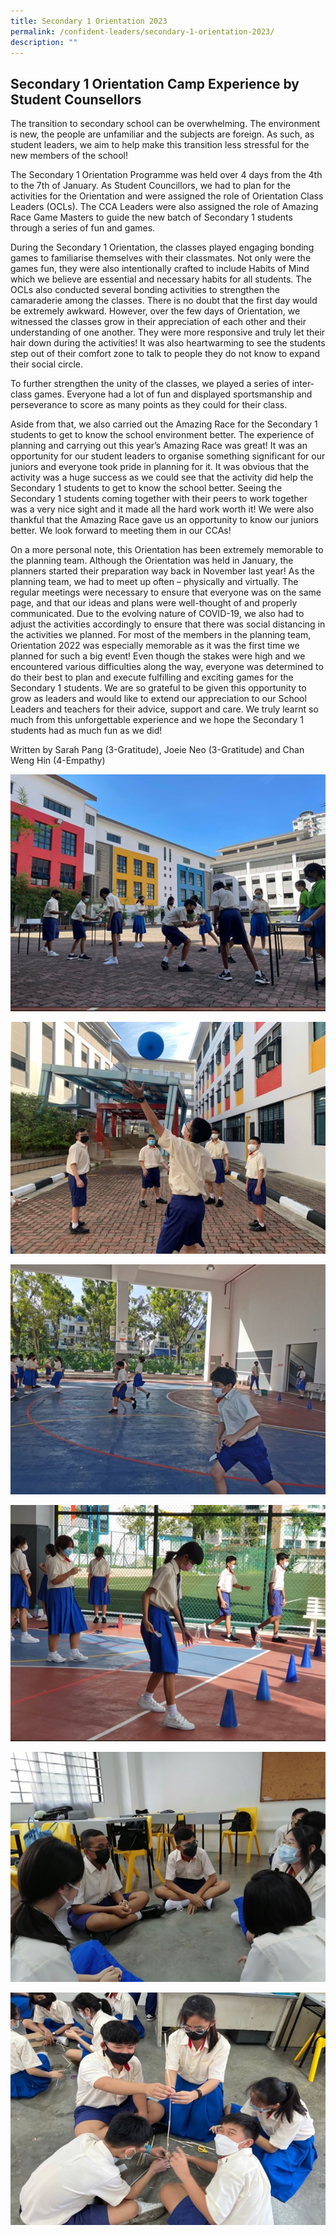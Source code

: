 ```yaml
---
title: Secondary 1 Orientation 2023
permalink: /confident-leaders/secondary-1-orientation-2023/
description: ""
---
```



## Secondary 1 Orientation Camp Experience by Student Counsellors

The transition to secondary school can be overwhelming. The environment is new, the people are unfamiliar and the subjects are foreign. As such, as student leaders, we aim to help make this transition less stressful for the new members of the school!

The Secondary 1 Orientation Programme was held over 4 days from the 4th to the 7th of January. As Student Councillors, we had to plan for the activities for the Orientation and were assigned the role of Orientation Class Leaders (OCLs). The CCA Leaders were also assigned the role of Amazing Race Game Masters to guide the new batch of Secondary 1 students through a series of fun and games.

During the Secondary 1 Orientation, the classes played engaging bonding games to familiarise themselves with their classmates. Not only were the games fun, they were also intentionally crafted to include Habits of Mind which we believe are essential and necessary habits for all students. The OCLs also conducted several bonding activities to strengthen the camaraderie among the classes. There is no doubt that the first day would be extremely awkward. However, over the few days of Orientation, we witnessed the classes grow in their appreciation of each other and their understanding of one another. They were more responsive and truly let their hair down during the activities! It was also heartwarming to see the students step out of their comfort zone to talk to people they do not know to expand their social circle.

To further strengthen the unity of the classes, we played a series of inter-class games. Everyone had a lot of fun and displayed sportsmanship and perseverance to score as many points as they could for their class.

Aside from that, we also carried out the Amazing Race for the Secondary 1 students to get to know the school environment better. The experience of planning and carrying out this year’s Amazing Race was great! It was an opportunity for our student leaders to organise something significant for our juniors and everyone took pride in planning for it. It was obvious that the activity was a huge success as we could see that the activity did help the Secondary 1 students to get to know the school better. Seeing the Secondary 1 students coming together with their peers to work together was a very nice sight and it made all the hard work worth it! We were also thankful that the Amazing Race gave us an opportunity to know our juniors better. We look forward to meeting them in our CCAs!

On a more personal note, this Orientation has been extremely memorable to the planning team. Although the Orientation was held in January, the planners started their preparation way back in November last year! As the planning team, we had to meet up often – physically and virtually. The regular meetings were necessary to ensure that everyone was on the same page, and that our ideas and plans were well-thought of and properly communicated. Due to the evolving nature of COVID-19, we also had to adjust the activities accordingly to ensure that there was social distancing in the activities we planned. For most of the members in the planning team, Orientation 2022 was especially memorable as it was the first time we planned for such a big event! Even though the stakes were high and we encountered various difficulties along the way, everyone was determined to do their best to plan and execute fulfilling and exciting games for the Secondary 1 students. We are so grateful to be given this opportunity to grow as leaders and would like to extend our appreciation to our School Leaders and teachers for their advice, support and care. We truly learnt so much from this unforgettable experience and we hope the Secondary 1 students had as much fun as we did!

Written by Sarah Pang (3-Gratitude), Joeie Neo (3-Gratitude) and Chan Weng Hin (4-Empathy)

![](/images/Sec-Orient-1-2022-4.jpg)

![](/images/Sec-Orient-1-2022-1.jpg)

![](/images/Sec-Orient-1-2022-6.jpg)

![](/images/Sec-Orient-1-2022-2.jpg)

![](/images/Sec-Orient-1-2022-3.jpg)

![](/images/Sec-Orient-1-2022-5-2.jpg)